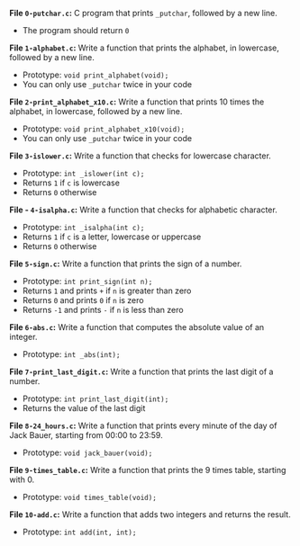 **File `0-putchar.c`:** C program that prints  `_putchar`, followed by a new line.

-   The program should return  `0`

**File `1-alphabet.c`:** Write a function that prints the alphabet, in lowercase, followed by a new line.

-   Prototype:  `void print_alphabet(void);`
-   You can only use  `_putchar`  twice in your code

**File `2-print_alphabet_x10.c`:** Write a function that prints 10 times the alphabet, in lowercase, followed by a new line.

-   Prototype:  `void print_alphabet_x10(void);`
-   You can only use  `_putchar`  twice in your code

**File `3-islower.c`:** Write a function that checks for lowercase character.

-   Prototype:  `int _islower(int c);`
-   Returns  `1`  if  `c`  is lowercase
-   Returns  `0`  otherwise

**File -   `4-isalpha.c`:** Write a function that checks for alphabetic character.

-   Prototype:  `int _isalpha(int c);`
-   Returns  `1`  if  `c`  is a letter, lowercase or uppercase
-   Returns  `0`  otherwise

**File `5-sign.c`:** Write a function that prints the sign of a number.

-   Prototype:  `int print_sign(int n);`
-   Returns  `1`  and prints  `+`  if  `n`  is greater than zero
-   Returns  `0`  and prints  `0`  if  `n`  is zero
-   Returns  `-1`  and prints  `-`  if  `n`  is less than zero

**File  `6-abs.c`:** Write a function that computes the absolute value of an integer.

-   Prototype:  `int _abs(int);`

**File  `7-print_last_digit.c`:** Write a function that prints the last digit of a number.

-   Prototype:  `int print_last_digit(int);`
-   Returns the value of the last digit

**File `8-24_hours.c`:** Write a function that prints every minute of the day of Jack Bauer, starting from 00:00 to 23:59.

-   Prototype:  `void jack_bauer(void);`

**File `9-times_table.c`:** Write a function that prints the 9 times table, starting with 0.

-   Prototype:  `void times_table(void);`

**File `10-add.c`:** Write a function that adds two integers and returns the result.

-   Prototype:  `int add(int, int);`
